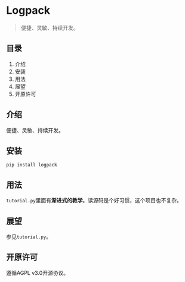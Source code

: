 # Logpack

> 便捷、灵敏、持续开发。

## 目录

1. 介绍
2. 安装
3. 用法
4. 展望
5. 开原许可

## 介绍

便捷、灵敏、持续开发。

## 安装

```shell
pip install logpack
```

## 用法

`tutorial.py`里面有**渐进式的教学**。读源码是个好习惯，这个项目也不复杂。

## 展望

参见`tutorial.py`。

## 开原许可

遵循AGPL v3.0开源协议。
